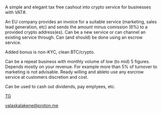 
A simple and elegant tax free cashout into crypto service for businesses with VAT#.

An EU company provides an invoice for a suitable service (marketing, sales lead generation, etc) and sends the amount minus comission (6%) to a provided crypto address(es). Can be a new service or can channel an existing service through.
Can (and should) be done using an escrow service.

Added bonus is non-KYC, clean BTC/crypto.

Can be a repeat business with monthly volume of low (to mid) 5 figures. Depends mostly on your revenue. For example more than 5% of turnover to marketing is not advisable.
Ready willing and ableto use any esrcrow service at customers discretion and cost.

Can be used to cash out dividends, pay emplyees, etc.


[TG](https://t.me/Arvete)

valaskalakene@proton.me
